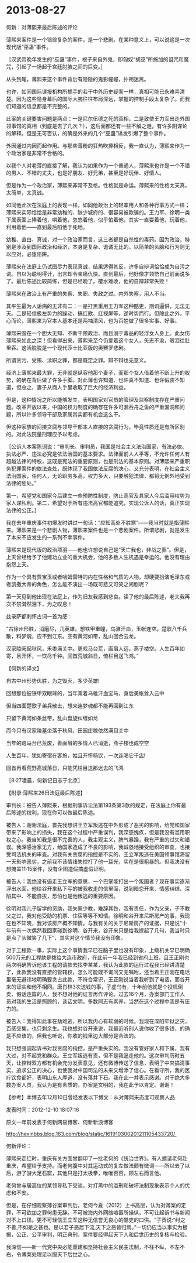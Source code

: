 # 2013-08-27

何新：对薄熙来最后陈述的评论

薄熙来案件是一个错综复杂的案件，是一个悲剧。在某种意义上，可以说这是一次现代版“巫蛊”事件。

［汉武帝晚年发生的“巫蛊”事件，根子来自外鬼，即匈奴“胡巫”所施加的诅咒和魔咒，引起了一场起于宫廷肘腋之间的巨变。］

从头到尾，薄熙来这个事件背后有隐隐的鬼影幢幢，扑朔迷离。

也许，如同国际谍报机构所插手的若干中外历史疑案一样，真相可能已永难弄清楚。因为这些隐身幕后的国际大腕往往布局深远，掌握的控制手段太复杂了。而我们知道的信息都是不完整的。

此案的关键要害问题是两点：一是尼尔伍德之死的真相，二是致使王力军出走外国领事馆的真相（到底是去了几次？），这后面都还有一些不解之谜，有许多阴谋论的解释。但是无可否认，的确是外来的几个“巫蛊”诱发引爆了整个事件。

外因通过内因而起作用。与那些薄粉的狂热吹捧相反，我一直认为，薄熙来作为一个政治家是非常不合格的。

以我个人对老薄的直接了解，我认为如果作为一个普通人，薄熙来也许是一个不错的男人、不错的丈夫，也是好朋友、好兄弟，甚至是好玩伴、好情人。

但是作为一个政治家，薄熙来非常不及格。性格就是命运。薄熙来的性格太天真，太简单，太真诚。

如同他此次在法庭上的表现一样，如同他政治上的轻率用人和各种行事方式一样；薄熙来实际恰恰是非常幼稚的、缺少城府的、很容易被欺骗的。王力军、徐明一类下属表面上捧着他，哄着他，忽悠着他，似乎怕着他，其实一直耍着他，玩着他，利用着他——直到最后陷他于死地。

幼稚、直白、真诚，对一个政治家而言，这三者都是自杀性的毒药。因为政治，特别是涉及到国际政治和经济，本身是复杂、诡谲无比的。以简单的头脑和行为则无以应对，必堕陷阱。

薄熙来在法庭上仍试图尽力表现真诚，结果适得其反，许多自辩词恰恰成为自污之词。自以为聪明得计，出言却令亲痛仇快。直到最后，他好像才领悟自己前面说多了。最后陈述比较简练，但是已经晚了。覆水难收，他的自辩非常失败！

薄熙来在政治上有严重的失察、失职、失政之过。内外失察，用人不当。

其平生最为人诟病的无非有二：一是打黑重用王力军这种酷吏，刑讯逼供，无法无天。二是轻信极左势力的躁动，搞红歌、红视屏等，逆时势而行。但除此之外，平心而论，薄熙来为官本人基本还是两袖清风，也为百姓做了很多实事、好事。

薄熙来毁在一个胆大无知、不断干预政治、而且溺于毒品的轻浮女人身上。此女伤薄熙来如此之深！但看得出来，薄熙来至今仍爱着这个女人，矢志不渝，眼泪往肚里吞。这活脱脱是一个现代莎士比亚版的奥赛罗悲剧。

所谓贪污、受贿、渎职之罪，都是既定之罪。辩不辩也无意义。

经济上薄熙来最大罪，无非就是纵容他那个妻子，而那个女人借着他不断上升的权势，的确在背后做了许多手脚。对此薄也许知道、也许真不知道、也许假装不知道，但总之，妻子从商人手里收取了巨大的经济利益。

但是，这种情况之所以能够发生，表明国家对官员的管理及监察制度存在严重问题。改革开放以来，中国的权力制度的确存在许多可漏吞舟之鱼的严重漏洞和问题，所以许多领导干部及家属其实都有机会这么干。

但这种家族的间接贪腐与领导干部本人直接的贪腐行为，毕竟性质还是有所区别的。对此法院量刑理应予以考虑。

［公诉人本案陈词说：“审判长、审判员，我国是社会主义法治国家，有法必依、执法必严、违法必究是依法治国的基本要求。法律面前人人平等，不允许任何人有超越法律的特权，这既是宪法的重要原则，也是刑法的基本原则。对薄熙来严重职务犯罪案件的依法查处，既体现了我国依法反腐的决心，又充分表明，在社会主义法治国家，任何人，无论职务多高，权力多大，只要触犯法律，都将无例外地受到法律的惩处。”

第一，希望党和国家今后建立一些预防性制度，防止高官及其家人今后滥用权势为家人谋私利。第二，希望对于所有违法高官都能追究，实现公诉人的话，真正实现法律的公正。］

我在去年重庆事件初爆发时讲过一句话：“应知高处不胜寒”——我当时就是指薄熙来。薄熙来是一个悲剧人物，薄熙来案件也是一个悲剧案件。所谓悲剧，就是发生了本来不应发生的一系列不幸事件。

薄熙来是现代版的政治项羽——他也许想说自己是“天亡我也，非战之罪”。但是，上天曾经给予了他建功立业的重大机会，他的多数人生机遇是幸运的。他没有理由抱怨上天。

作为一个具有贾宝玉或者哈姆雷特的内在性格和气质的人物，却硬要扮演毛泽东或者凯撒大帝的角色，怎么能不演出一场既可悲又可笑之闹剧呢？

第一天见到他出现在法庭上，作为旧友我感到悲哀。读了他的最后陈述，老夫我再次不禁潸然泪下，为之叹息！

兹录萨都剌怀古词一首为感：

“古徐州形胜，消磨尽，几英雄。想铁甲重瞳，乌骓汗血，玉帐连空。楚歌八千兵散，料梦魂，应不到江东。空有黄河如带，乱山回合云龙。

汉家陵阙起秋风，禾黍满关中。更戏马台荒，画眉人远，燕子楼空。人生百年如寄，且开怀，一饮尽千钟。回首荒城斜日，倚栏目送飞鸿。” 

【何新的译文】

自古中州形势优胜，为之毁灭，多少英雄!

回想那位披铁甲双眼球的，当年乘着乌骓汗血宝马，身后美帐耸入云中

但当四面楚歌子弟兵散去，想来连梦魂都不能再回到江东

只留下黄河如条丝带，乱山盘旋纠缠如龙

而今只有汉家陵墓坐落于秋风，田园庄稼依然满目关中

当年的跑马台已荒废，善画眉的多情人已消逝，燕子楼也成空空

人生百年，犹如寄宿在客旅，姑且开怀畅饮，一次连喝它千盅!

回首再看荒野髙城落日，只能凭栏目送那远去的飞鸿

［8·27凌晨，何新记日志于北京］

【附录·薄熙来26日法庭最后陈述】

审判长：被告人薄熙来，根据刑事诉讼法第193条第3款的规定，在法庭上你有最后陈述的权利，现在你可以做最后陈述。

被告人：谢谢法庭，首先我想讲王立军叛逃在中外形成了恶劣的影响，给党和国家带来了影响上的损失，我在这个过程中严重误判，我深感愧疚，但是我没有滥用职权之心。我自知我是很不完善的人，我主观主义，脾气暴躁，我有严重的过失和错误。我深感治家无方，给国家造成了不良的影响，我诚恳地接受组织的审查，也接受司法机关的审查。对我有关贪腐的指控是不实的，王立军叛逃在美国领事馆滞留一天影响恶劣，之前我不该情绪失控打了他一耳光，实在是很粗暴的。但我决没有想掩盖11·15案件，没有企图造假搞虚假证明。

被告人：我绝没有逼走王立军的意思，一个巴掌能打出一个叛国者？现在事实逐渐浮出水面，他给谷开来私下写的被我收走的信里面，说到暗恋开来、情感纠结、深陷其中、不能自拔，恐怕也是他叛逃的重要原因。

徐明对我儿子留学的资助，我失察少教，难辞其咎，我有责任，作为父亲，子不教父之过，我对他受助的机票、住宿等等不知情。徐明和谷开来尼斯房产的事，我现在也不知晓，我对该房产概不知情。与我有关的关于尼斯房产的证据，只是说“十年前有一次偶然我回家碰到徐明、谷开来，谷开来只是给我提起了几句，我当时只是点了头微笑了几下”，其实对这个情节我没有印象。

对于工程款一事，实际上这个事情我早巳在脑子里也没有印象，上级机关早巳明确500万元的工程款是拨给大连市政府，在此前一年我已经到省府上班，且王正刚也两次明确告诉他该工程的请款去找李某某，我认为此款的运行过程我已经讲清楚了，此款我没有直接的管辖权，怎么可能既不询问又无嘱咐，还当着王正刚在电话里毫无避讳地明确要贪占此款，不符合常识，王正刚说当着我听到了电话，而谷开来的证实和他不相同。唐肖林3次送钱的事，子虚乌有，十年前他就是个投机倒卖、假话连篇的人，我不想对他的证言再作评论。过去16个月，办案部门工作人员对我的生活是照顾的，谈话文明，多数同志有素养，当然在这个过程中我是有压力的。

被告人：我得知此事在劫难逃，所以我内心有软弱的时候。我现在深陷牢狱之灾，百感交集，也只剩余生。我也想对谷开来说，我最近听别人说你收了很多钱，的确是不应该的，但我也听说，你收的钱里边大部分是合法的。

我只想强调起诉书对我贪腐的指控，是严重失实的。我没有管好家人和下属，我有大过，对不起党和群众。王立军叛逃有责，但不是我逼走他的。这次审判历时五天，让控辩双方都有机会充分发表意见，还有微博传送了信息，表明了中央搞清事实、追求公正的决心，也使我对中国司法的未来又增添了信心。在看守所，我的医疗饮食都好，表明山东人厚道，没有落井下石。我在此一并表示感谢。对于绝大多数办案人员，我认为是有素质的，办案是文明的，我在此予以肯定。谢谢！

【参考】本博去年12月10日曾经发表以下博文：从对薄熙来态度可观察人品 

发表时间：2012-12-10 18:07:16

原文一年前发表于何新网易博客、何新新浪博客

http://hexinbbs.blog.163.com/blog/static/161910300201211105433720/ 

何新评论：

薄熙来走红时，重庆有关方面曾翻印了一批老何的《统治世界》。有人邀请老何赴重庆，希望给予支持。而老何腹中对其运动式的复左做法颇有微词——所以去了以后，游了游大足石窟，其他只是打太极拳，唯唯否否，顾左右而言他。

老何曾与居高位的某领导私下交谈，对打黑中的滥刑和破坏法制现象表示个人的忧虑和不安。

但是，在仔细观察薄谷案审判后，老何今夏（2012）上书高层，认为对薄案的定罪，不可欲加之罪何患无辞。不可被海内外网络喧嚣所操纵，不可让起诉书与新闻对不上口径。更不可轻信王立军这种无信誉无良心的酷吏的口供。“子贡说:“纣之不善,不如是之甚也。是以君子恶居下流,天下之恶皆归焉。”一切仍应当以事实为根据，公正、公平审判，明正典刑，案件要经得起天下人和后世历史的复核与检验。

我深信——新一代党中央必能重建和坚持社会主义民主法制，不枉不纵，不左不右，令薄案处理足以服天下后世之心。
